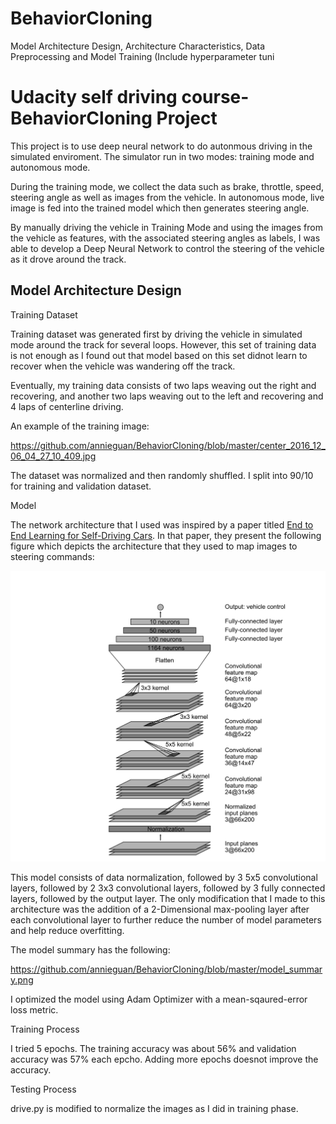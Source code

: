 # BehaviorCloning

Model Architecture Design,
Architecture Characteristics,
Data Preprocessing and
Model Training (Include hyperparameter tuni

# Udacity self driving course-BehaviorCloning Project

This project is to use deep neural network to do autonmous driving in the simulated enviroment. The simulator run in two modes:  training mode and autonomous mode. 

During the training mode, we collect the data such as brake, throttle, speed, steering angle as well as images from the vehicle.  In autonomous mode, live image is fed into the trained model which then generates steering angle.

By manually driving the vehicle in Training Mode and using the images from the vehicle as features, with the associated steering angles as labels, I was able to develop a Deep Neural Network to control the steering of the vehicle as it drove around the track.

## Model Architecture Design

Training Dataset 

Training dataset was generated first by driving the vehicle in simulated mode around the track for several loops.  However, this set of training data is not enough as I found out that model based on this set didnot learn to recover when the vehicle was wandering off the track.  

Eventually, my training data consists of two laps weaving out the right and recovering, and another two laps weaving out to the left and recovering and 4 laps of centerline driving.

An example of the training image:

https://github.com/annieguan/BehaviorCloning/blob/master/center_2016_12_06_04_27_10_409.jpg

The dataset was normalized and then randomly shuffled.  I split into 90/10 for training and validation dataset. 

Model

The network architecture that I used was inspired by a paper titled [End to End Learning for Self-Driving Cars](http://images.nvidia.com/content/tegra/automotive/images/2016/solutions/pdf/end-to-end-dl-using-px.pdf). In that paper, they present the following figure which depicts the architecture that they used to map images to steering commands:

![Network Architecture](./architecture.png)

This model consists of data normalization, followed by 3 5x5 convolutional layers, followed by 2 3x3 convolutional layers, followed by 3 fully connected layers, followed by the output layer. The only modification that I made to this architecture was the addition of a 2-Dimensional max-pooling layer after each convolutional layer to further reduce the number of model parameters and help reduce overfitting.


The model summary has the following:

https://github.com/annieguan/BehaviorCloning/blob/master/model_summary.png


I optimized the model using Adam Optimizer with a mean-sqaured-error loss metric.

Training Process

I tried 5 epochs.  The training accuracy was about 56% and validation accuracy was 57% each epcho.  Adding more epochs doesnot improve the accuracy.

Testing Process

drive.py is modified to normalize the images as I did in training phase.
